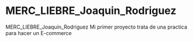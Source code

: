 # MERC_LIEBRE_Joaquin_Rodriguez
MERC_LIEBRE_Joaquin_Rodriguez 
Mi primer proyecto trata de una practica para hacer un E-commerce 
